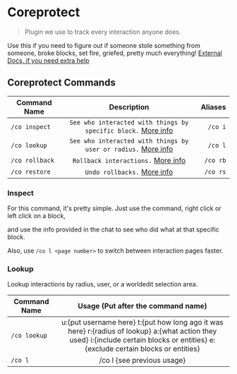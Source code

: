 # Coreprotect

> Plugin we use to track every interaction anyone does.

Use this if you need to figure out if someone stole something from someone, broke blocks, set fire, griefed, pretty much everything! [External Docs, if you need extra help](https://docs.coreprotect.net/)
## Coreprotect Commands

| Command Name        | Description           | Aliases  |
| ------------- |:-------------:| -----:|
| `/co inspect`      | `See who interacted with things by specific block.` [More info](#Inspect) | `/co i` |
| `/co lookup`      | `See who interacted with things by user or radius.` [More info](#Lookup) | `/co l` |
| `/co rollback`      | `Rollback interactions.` [More info](#Rollback) | `/co rb` |
| `/co restore`      | `Undo rollbacks.` [More info](#Restore) | `/co rs` |

### Inspect
For this command, it's pretty simple. Just use the command, right click or left click on a block,

and use the info provided in the chat to see who did what at that specific block.

Also, use `/co l <page number>` to switch between interaction pages faster.

### Lookup
Lookup interactions by radius, user, or a worldedit selection area.

| Command Name        | Usage (Put after the command name)   |
| ------------- |:-------------:|
| `/co lookup`      | u:{put username here} t:{put how long ago it was here} r:{radius of lookup} a:{what action they used} i:{include certain blocks or entities} e:{exclude certain blocks or entities} |
| `/co l`      | /co l {see previous usage} |
